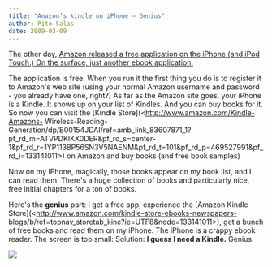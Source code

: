 ```yaml
---
title: "Amazon’s kindle on iPhone – Genius"
author: Pito Salas
date: 2009-03-09
---
```




The other day, [Amazon released a free application on the iPhone (and iPod
Touch.) On the surface, just another ebook application.
](<http://www.amazon.com/gp/feature.html/ref=amb_link_83811991_2?ie=UTF8&docId=1000301301&pf_rd_m=ATVPDKIKX0DER&pf_rd_s=right-1&pf_rd_r=1YP113BP56SN3V5NAENM&pf_rd_t=101&pf_rd_p=471118251&pf_rd_i=133141011>)

The application is free. When you run it the first thing you do is to register
it to Amazon's web site (using your normal Amazon username and password - you
already have one, right?)  As far as the Amazon site goes, your iPhone is a
Kindle. It shows up on your list of Kindles. And you can buy books for it. So
now you can visit the [Kindle Store](<http://www.amazon.com/Kindle-Amazons-
Wireless-Reading-
Generation/dp/B00154JDAI/ref=amb_link_83607871_1?pf_rd_m=ATVPDKIKX0DER&pf_rd_s=center-1&pf_rd_r=1YP113BP56SN3V5NAENM&pf_rd_t=101&pf_rd_p=469527991&pf_rd_i=133141011>)
on Amazon and buy books (and free book samples)

Now on my iPhone, magically, those books appear on my book list, and I can
read them. There's a huge collection of books and particularly nice, free
initial chapters for a ton of books.

Here's the **genius** part: I get a free app, experience the [Amazon Kindle
Store](<http://www.amazon.com/kindle-store-ebooks-newspapers-
blogs/b/ref=topnav_storetab_kinc?ie=UTF8&node=133141011>), get a bunch of free
books and read them on my iPhone. The iPhone is a crappy ebook reader. The
screen is too small: Solution: **I guess I need a Kindle.** Genius.

![](https://i0.wp.com/img.zemanta.com/pixy.gif?w=584)


